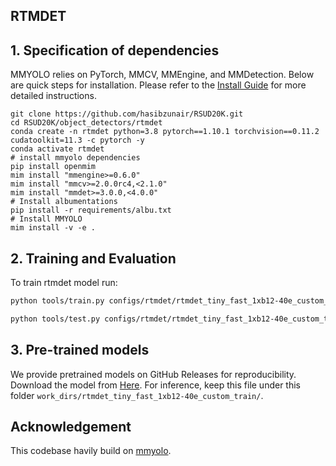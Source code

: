 ## RTMDET

## 1. Specification of dependencies
MMYOLO relies on PyTorch, MMCV, MMEngine, and MMDetection. Below are quick steps for installation. Please refer to the [Install Guide](https://github.com/open-mmlab/mmyolo/blob/main/docs/en/get_started/installation.md) for more detailed instructions.

```shell
git clone https://github.com/hasibzunair/RSUD20K.git
cd RSUD20K/object_detectors/rtmdet
conda create -n rtmdet python=3.8 pytorch==1.10.1 torchvision==0.11.2 cudatoolkit=11.3 -c pytorch -y
conda activate rtmdet
# install mmyolo dependencies
pip install openmim
mim install "mmengine>=0.6.0"
mim install "mmcv>=2.0.0rc4,<2.1.0"
mim install "mmdet>=3.0.0,<4.0.0"
# Install albumentations
pip install -r requirements/albu.txt
# Install MMYOLO
mim install -v -e .
``` 

## 2. Training and Evaluation
To train rtmdet model run:

```bash
python tools/train.py configs/rtmdet/rtmdet_tiny_fast_1xb12-40e_custom_train.py
```

```bash
python tools/test.py configs/rtmdet/rtmdet_tiny_fast_1xb12-40e_custom_test.py work_dirs/rtmdet_tiny_fast_1xb12-40e_custom_train/epoch_1.pth --show-dir show_results --cfg-options test_evaluator.classwise=True
```


## 3. Pre-trained models
We provide pretrained models on GitHub Releases for reproducibility. Download the model from [Here](https://github.com/hasibzunair/RSUD20K/releases/download/v1/rtmdet.pth). For inference, keep this file under this folder `work_dirs/rtmdet_tiny_fast_1xb12-40e_custom_train/`.

## Acknowledgement

This codebase havily build on [mmyolo](https://github.com/open-mmlab/mmyolo/tree/main).


